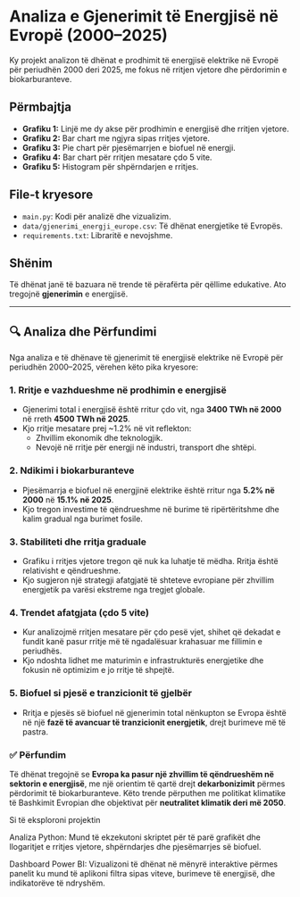 # Analiza e Gjenerimit të Energjisë në Evropë (2000–2025)

Ky projekt analizon të dhënat e prodhimit të energjisë elektrike në Evropë për periudhën 2000 deri 2025, me fokus në rritjen vjetore dhe përdorimin e biokarburanteve.

## Përmbajtja

- **Grafiku 1:** Linjë me dy akse për prodhimin e energjisë dhe rritjen vjetore.
- **Grafiku 2:** Bar chart me ngjyra sipas rritjes vjetore.
- **Grafiku 3:** Pie chart për pjesëmarrjen e biofuel në energji.
- **Grafiku 4:** Bar chart për rritjen mesatare çdo 5 vite.
- **Grafiku 5:** Histogram për shpërndarjen e rritjes.

## File-t kryesore

- `main.py`: Kodi për analizë dhe vizualizim.
- `data/gjenerimi_energji_europe.csv`: Të dhënat energjetike të Evropës.
- `requirements.txt`: Libraritë e nevojshme.


## Shënim

Të dhënat janë të bazuara në trende të përafërta për qëllime edukative. Ato tregojnë **gjenerimin** e  energjisë.

---

## 🔍 Analiza dhe Përfundimi

Nga analiza e të dhënave të gjenerimit të energjisë elektrike në Evropë për periudhën 2000–2025, vërehen këto pika kryesore:

### 1. Rritje e vazhdueshme në prodhimin e energjisë
- Gjenerimi total i energjisë është rritur çdo vit, nga **3400 TWh në 2000** në rreth **4500 TWh në 2025**.
- Kjo rritje mesatare prej ~1.2% në vit reflekton:
  - Zhvillim ekonomik dhe teknologjik.
  - Nevojë në rritje për energji në industri, transport dhe shtëpi.

### 2. Ndikimi i biokarburanteve
- Pjesëmarrja e biofuel në energjinë elektrike është rritur nga **5.2% në 2000** në **15.1% në 2025**.
- Kjo tregon investime të qëndrueshme në burime të ripërtëritshme dhe kalim gradual nga burimet fosile.

### 3. Stabiliteti dhe rritja graduale
- Grafiku i rritjes vjetore tregon që nuk ka luhatje të mëdha. Rritja është relativisht e qëndrueshme.
- Kjo sugjeron një strategji afatgjatë të shteteve evropiane për zhvillim energjetik pa varësi ekstreme nga tregjet globale.

### 4. Trendet afatgjata (çdo 5 vite)
- Kur analizojmë rritjen mesatare për çdo pesë vjet, shihet që dekadat e fundit kanë pasur rritje më të ngadalësuar krahasuar me fillimin e periudhës.
- Kjo ndoshta lidhet me maturimin e infrastrukturës energjetike dhe fokusin në optimizim e jo rritje të shpejtë.

### 5. Biofuel si pjesë e tranzicionit të gjelbër
- Rritja e pjesës së biofuel në gjenerimin total nënkupton se Evropa është në një **fazë të avancuar të tranzicionit energjetik**, drejt burimeve më të pastra.

### ✅ Përfundim
Të dhënat tregojnë se **Evropa ka pasur një zhvillim të qëndrueshëm në sektorin e energjisë**, me një orientim të qartë drejt **dekarbonizimit** përmes përdorimit të biokarburanteve. Këto trende përputhen me politikat klimatike të Bashkimit Evropian dhe objektivat për **neutralitet klimatik deri më 2050**.

Si të eksploroni projektin

Analiza Python: Mund të ekzekutoni skriptet për të parë grafikët dhe llogaritjet e rritjes vjetore, shpërndarjes dhe pjesëmarrjes së biofuel.

Dashboard Power BI: Vizualizoni të dhënat në mënyrë interaktive përmes panelit ku mund të aplikoni filtra sipas viteve, burimeve të energjisë, dhe indikatorëve të ndryshëm.

